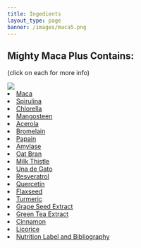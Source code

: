 ```yaml
---
title: Ingedients
layout_type: page
banner: /images/maca5.png
---
```


## Mighty Maca Plus Contains:
<p class="small-p">(click on each for more info)</p>
<img class="right-img" src="/images/ingredients.png">
<li><a href="/ingredients/maca.html">Maca</a></li>
<li><a href="/ingredients/spirulina.html">Spirulina</a></li>
<li><a href="/ingredients/chlorella.html">Chlorella</a></li>
<li><a href="/ingredients/mangosteen.html">Mangosteen</a></li>
<li><a href="/ingredients/acerola.html">Acerola</a></li>
<li><a href="/ingredients/bromelain.html">Bromelain</a></li>
<li><a href="/ingredients/papain.html">Papain</a></li>
<li><a href="/ingredients/amylase.html">Amylase</a></li>
<li><a href="/ingredients/oat-bran.html">Oat Bran</a></li>
<li><a href="/ingredients/milk-thistle.html">Milk Thistle</a></li>
<li><a href="/ingredients/una-de-gato.html">Una de Gato</a></li>
<li><a href="/ingredients/resveratrol.html">Resveratrol</a></li>
<li><a href="/ingredients/quercetin.html">Quercetin</a></li>
<li><a href="/ingredients/flaxseed.html">Flaxseed</a></li>
<li><a href="/ingredients/turmeric.html">Turmeric</a></li>
<li><a href="/ingredients/grape-seed-extract.html">Grape Seed Extract</a></li>
<li><a href="/ingredients/green-tea-extract.html">Green Tea Extract</a></li>
<li><a href="/ingredients/cinnamon.html">Cinnamon</a></li>
<li><a href="/ingredients/licorice.html">Licorice</a></li>
<li><a href="/ingredients/nlab.html">Nutrition Label and Bibliography</a></li>
